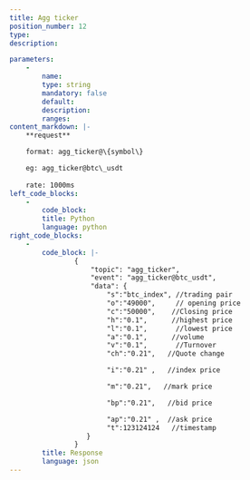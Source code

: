 ```yaml
---
title: Agg ticker
position_number: 12
type:
description: 

parameters:
    -
        name:
        type: string
        mandatory: false
        default:
        description:
        ranges:
content_markdown: |-
    **request**

    format: agg_ticker@\{symbol\}

    eg: agg_ticker@btc\_usdt
    
    rate: 1000ms
left_code_blocks:
    -
        code_block:
        title: Python
        language: python
right_code_blocks:
    -
        code_block: |-
                {
                    "topic": "agg_ticker", 
                    "event": "agg_ticker@btc_usdt", 
                    "data": {
                        "s":"btc_index", //trading pair
                        "o":"49000",     // opening price
                        "c":"50000",    //Closing price
                        "h":"0.1",      //highest price
                        "l":"0.1",       //lowest price
                        "a":"0.1",      //volume
                        "v":"0.1",       //Turnover
                        "ch":"0.21",   //Quote change

                        "i":"0.21" ,   //index price

                        "m":"0.21",   //mark price

                        "bp":"0.21",   //bid price

                        "ap":"0.21" ,  //ask price
                        "t":123124124   //timestamp
                   }
                }
        title: Response
        language: json
---
```

